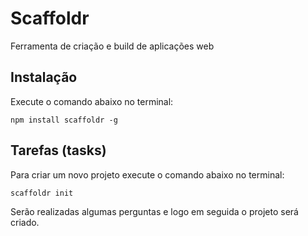 Scaffoldr
========

Ferramenta de criação e build de aplicações web

## Instalação

Execute o comando abaixo no terminal:

```
npm install scaffoldr -g
```

## Tarefas (tasks)

Para criar um novo projeto execute o comando abaixo no terminal:

```
scaffoldr init
```

Serão realizadas algumas perguntas e logo em seguida o projeto será criado.


